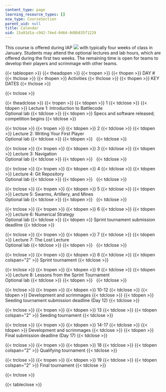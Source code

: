 ```yaml
---
content_type: page
learning_resource_types: []
ocw_type: CourseSection
parent_uid: null
title: Calendar
uid: 15a91d1a-c942-74ed-0464-0d8b835f1229
---
```


This course is offered during IAP ![](/images/educator/icon-question-iap.png) with typically four weeks of class in January. Students may attend the optional lectures and lab hours, which are offered during the first two weeks. The remaining time is open for teams to develop their players and scrimmage with other teams.

{{< tableopen >}}
{{< theadopen >}}
{{< tropen >}}
{{< thopen >}}
DAY #
{{< thclose >}}
{{< thopen >}}
Activities
{{< thclose >}}
{{< thopen >}}
KEY DATES
{{< thclose >}}

{{< trclose >}}

{{< theadclose >}}
{{< tropen >}}
{{< tdopen >}}
1
{{< tdclose >}}
{{< tdopen >}}
Lecture 1: Introduction to Battlecode  
Optional lab
{{< tdclose >}}
{{< tdopen >}}
Specs and software released; competition begins
{{< tdclose >}}

{{< trclose >}}
{{< tropen >}}
{{< tdopen >}}
2
{{< tdclose >}}
{{< tdopen >}}
Lecture 2: Writing Your First Player  
Optional lab
{{< tdclose >}}
{{< tdopen >}}
 
{{< tdclose >}}

{{< trclose >}}
{{< tropen >}}
{{< tdopen >}}
3
{{< tdclose >}}
{{< tdopen >}}
Lecture 3: Navigation  
Optional lab
{{< tdclose >}}
{{< tdopen >}}
 
{{< tdclose >}}

{{< trclose >}}
{{< tropen >}}
{{< tdopen >}}
4
{{< tdclose >}}
{{< tdopen >}}
Lecture 4: Git Repository  
Optional lab
{{< tdclose >}}
{{< tdopen >}}
 
{{< tdclose >}}

{{< trclose >}}
{{< tropen >}}
{{< tdopen >}}
5
{{< tdclose >}}
{{< tdopen >}}
Lecture 5: Swarms, Artillery, and Mines  
Optional lab
{{< tdclose >}}
{{< tdopen >}}
 
{{< tdclose >}}

{{< trclose >}}
{{< tropen >}}
{{< tdopen >}}
6
{{< tdclose >}}
{{< tdopen >}}
Lecture 6: Numerical Strategy  
Optional lab
{{< tdclose >}}
{{< tdopen >}}
Sprint tournament submission deadline
{{< tdclose >}}

{{< trclose >}}
{{< tropen >}}
{{< tdopen >}}
7
{{< tdclose >}}
{{< tdopen >}}
Lecture 7: The Lost Lecture  
Optional lab
{{< tdclose >}}
{{< tdopen >}}
 
{{< tdclose >}}

{{< trclose >}}
{{< tropen >}}
{{< tdopen >}}
8
{{< tdclose >}}
{{< tdopen colspan="2" >}}
Sprint tournament
{{< tdclose >}}

{{< trclose >}}
{{< tropen >}}
{{< tdopen >}}
9
{{< tdclose >}}
{{< tdopen >}}
Lecture 8: Lessons from the Sprint Tournament  
Optional lab
{{< tdclose >}}
{{< tdopen >}}
 
{{< tdclose >}}

{{< trclose >}}
{{< tropen >}}
{{< tdopen >}}
10-12
{{< tdclose >}}
{{< tdopen >}}
Development and scrimmages
{{< tdclose >}}
{{< tdopen >}}
Seeding tournament submission deadline (Day 12)
{{< tdclose >}}

{{< trclose >}}
{{< tropen >}}
{{< tdopen >}}
13
{{< tdclose >}}
{{< tdopen colspan="2" >}}
Seeding tournament
{{< tdclose >}}

{{< trclose >}}
{{< tropen >}}
{{< tdopen >}}
14-17
{{< tdclose >}}
{{< tdopen >}}
Development and scrimmages
{{< tdclose >}}
{{< tdopen >}}
Final submission deadline (Day 17)
{{< tdclose >}}

{{< trclose >}}
{{< tropen >}}
{{< tdopen >}}
18
{{< tdclose >}}
{{< tdopen colspan="2" >}}
Qualifying tournament
{{< tdclose >}}

{{< trclose >}}
{{< tropen >}}
{{< tdopen >}}
19
{{< tdclose >}}
{{< tdopen colspan="2" >}}
Final tournament
{{< tdclose >}}

{{< trclose >}}

{{< tableclose >}}